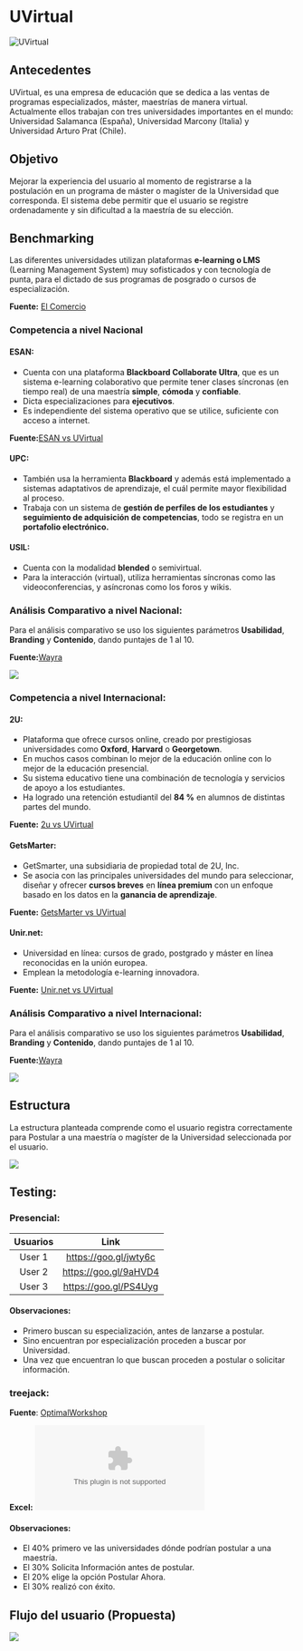 # UVirtual

![UVirtual](assets/img/UVirtual.png)

## Antecedentes

UVirtual, es una empresa de educación que se dedica a las ventas de programas especializados, máster, maestrías de manera virtual. Actualmente ellos trabajan con tres universidades importantes en el mundo: Universidad Salamanca (España), Universidad Marcony (Italia) y Universidad Arturo Prat (Chile).

[](www.uvirtual.org)

## Objetivo

Mejorar la experiencia del usuario al momento de registrarse a la postulación en un programa de máster o magíster de la Universidad que corresponda.
El sistema debe permitir que el usuario se registre ordenadamente y sin dificultad a la maestría de su elección.

## Benchmarking

Las diferentes universidades utilizan plataformas **e-learning o LMS** (Learning Management System) muy sofisticados y con tecnología de punta, para el dictado de sus programas de posgrado o cursos de especialización.

**Fuente:** [El Comercio](https://bit.ly/2GNfK7L "El Comercio")

### Competencia a nivel Nacional

#### ESAN:

* Cuenta con una plataforma **Blackboard Collaborate Ultra**, que es un sistema e-learning colaborativo que permite tener clases síncronas (en tiempo real) de una maestría **simple**, **cómoda** y **confiable**.
* Dicta especializaciones para **ejecutivos**.
* Es independiente del sistema operativo que se utilice, suficiente con acceso a internet.

**Fuente:**[ESAN vs UVirtual](https://goo.gl/6V3FA3 "ESAN vs UVirtual")

#### UPC:

* También usa la herramienta **Blackboard** y además está implementado a sistemas adaptativos de aprendizaje, el cuál permite mayor flexibilidad al proceso.
* Trabaja con un sistema de **gestión de perfiles de los estudiantes** y **seguimiento de adquisición de competencias**, todo se registra en un **portafolio electrónico.**

#### USIL:

* Cuenta con la modalidad **blended** o semivirtual.
* Para la interacción (virtual), utiliza herramientas síncronas como las videoconferencias, y asíncronas como los foros y wikis.         

### Análisis Comparativo a nivel Nacional:

Para el análisis comparativo se uso los siguientes parámetros **Usabilidad**, **Branding** y **Contenido**, dando puntajes de 1 al 10.

**Fuente:**[Wayra](https://goo.gl/bfVLmm "Wayra")

![](assets/img/nacional.png)

### Competencia a nivel Internacional:

#### 2U:

* Plataforma que ofrece cursos online, creado por prestigiosas universidades como **Oxford**, **Harvard** o **Georgetown**.
* En muchos casos combinan lo mejor de la educación online con lo mejor de la educación presencial.
* Su sistema educativo tiene una combinación de tecnología y servicios de apoyo a los estudiantes.
* Ha logrado una retención estudiantil del **84 %** en alumnos de distintas partes del mundo.

**Fuente:** [2u vs UVirtual](https://bit.ly/2Mk2HNf "2u vs UVirtual")

#### GetsMarter:

* GetSmarter, una subsidiaria de propiedad total de 2U, Inc.
* Se asocia con las principales universidades del mundo para seleccionar, diseñar y ofrecer **cursos breves** en **línea premium** con un enfoque basado en los datos en la **ganancia de aprendizaje**.

**Fuente:** [GetsMarter vs UVirtual](https://bit.ly/2MfOp0V "GetsMarter vs UVirtual")

#### Unir.net:

* Universidad en línea: cursos de grado, postgrado y máster en línea reconocidas en la unión europea.
* Emplean la metodología e-learning innovadora.

**Fuente:** [Unir.net vs UVirtual](https://bit.ly/2Oydkt2 "UVirtual vs Unir.net")

### Análisis Comparativo a nivel Internacional:

Para el análisis comparativo se uso los siguientes parámetros **Usabilidad**, **Branding** y **Contenido**, dando puntajes de 1 al 10.

**Fuente:**[Wayra](https://goo.gl/bfVLmm "Wayra")

![](assets/img/internacional.jpg)

## Estructura

La estructura planteada comprende como el usuario registra correctamente para Postular a una maestría o magíster de la Universidad seleccionada por el usuario.

![](assets/img/flujo.jpg)

## Testing:

### Presencial:

|Usuarios|Link|
|:------:|:--:|
| User 1 |https://goo.gl/jwty6c |
| User 2 |https://goo.gl/9aHVD4 |
| User 3 |https://goo.gl/PS4Uyg |

#### Observaciones:

* Primero buscan su especialización, antes de lanzarse a postular.
* Sino encuentran por especialización proceden a buscar por Universidad.
* Una vez que encuentran lo que buscan proceden a postular o solicitar información.

### treejack:

**Fuente**: [OptimalWorkshop](https://goo.gl/mme6NN "OptimalWorkshop")

**Excel:** ![](assets/docs/UVirtual_results.xlsx)

#### Observaciones:

* El 40% primero ve las universidades dónde podrían postular a una maestría.				
* El 30% Solicita Información antes de postular.				
* El 20% elige la opción Postular Ahora.
* El 30% realizó con éxito.				

## Flujo del usuario (Propuesta)

![](assets/img/User-flow.png)
